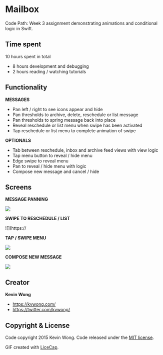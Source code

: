 # Mailbox
Code Path: Week 3 assignment demonstrating animations and conditional logic in Swift.

## Time spent

10 hours spent in total
* 8 hours development and debugging
* 2 hours reading / watching tutorials

## Functionality

**MESSAGES**
* Pan left / right to see icons appear and hide
* Pan thresholds to archive, delete, reschedule or list message
* Pan thresholds to spring message back into place
* Reveal reschedule or list menu when swipe has been activated
* Tap reschedule or list menu to complete animation of swipe

**OPTIONALS**
* Tab between reschedule, inbox and archive feed views with view logic
* Tap menu button to reveal / hide menu
* Edge swipe to reveal menu
* Pan to reveal / hide menu with logic
* Compose new message and cancel / hide

## Screens

**MESSAGE PANNING**

![](https://)

**SWIPE TO RESCHEDULE / LIST**

![](https://

**TAP / SWIPE MENU**

![](https://)

**COMPOSE NEW MESSAGE**

![](https://)

## Creator
**Kevin Wong**
* https://kvwong.com/
* https://twitter.com/kvwong/
 

## Copyright & License
Code copyright 2015 Kevin Wong. Code released under the [MIT license](https://github.com/kvwong/Tip-Calculator/blob/master/License). 

GIF created with [LiceCap](http://www.cockos.com/licecap/).
